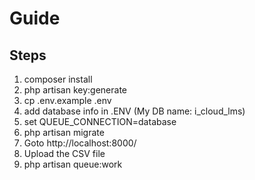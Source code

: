 # Guide
## Steps
1. composer install
2. php artisan key:generate
3. cp .env.example .env
4. add database info in .ENV (My DB name: i_cloud_lms)
5. set QUEUE_CONNECTION=database
6. php artisan migrate
7. Goto http://localhost:8000/
8. Upload the CSV file
7. php artisan queue:work